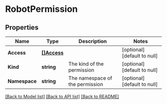 # RobotPermission

## Properties
Name | Type | Description | Notes
------------ | ------------- | ------------- | -------------
**Access** | [**[]Access**](Access.md) |  | [optional] [default to null]
**Kind** | **string** | The kind of the permission | [optional] [default to null]
**Namespace** | **string** | The namespace of the permission | [optional] [default to null]

[[Back to Model list]](../README.md#documentation-for-models) [[Back to API list]](../README.md#documentation-for-api-endpoints) [[Back to README]](../README.md)


